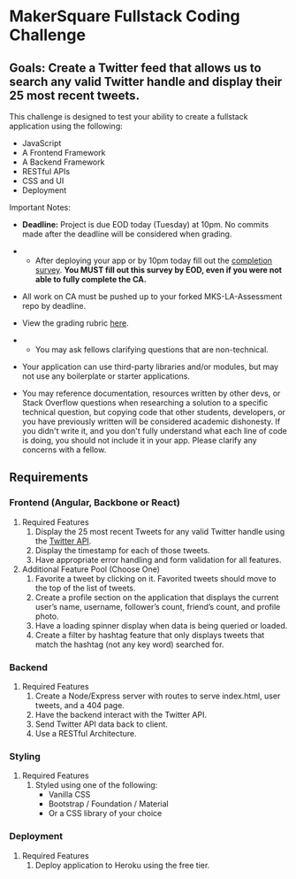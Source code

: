 # MakerSquare Fullstack Coding Challenge 

## Goals: Create a Twitter feed that allows us to search any valid Twitter handle and display their 25 most recent tweets.

This challenge is designed to test your ability to create a fullstack application using the following:

* JavaScript
* A Frontend Framework 
* A Backend Framework 
* RESTful APIs
* CSS and UI 
* Deployment

Important Notes:
* **Deadline:** Project is due EOD today (Tuesday) at 10pm. No commits made after the deadline will be considered when grading. 
* * After deploying your app or by 10pm today fill out the [completion survey](http://goo.gl/forms/BuKQ0nIdy57iVLPH2). **You MUST fill out this survey by EOD, even if you were not able to fully complete the CA.**
* All work on CA must be pushed up to your forked MKS-LA-Assessment repo by deadline. 
* View the grading rubric [here](https://docs.google.com/a/makersquare.com/document/d/1vHPv0QCBJQLts_w7CSMB9FCh946qKadFjVyA1p0jdOs/edit?usp=sharing). 
* * You may ask fellows clarifying questions that are non-technical.


* Your application can use third-party libraries and/or modules, but may not use any boilerplate or starter applications. 
* You may reference documentation, resources written by other devs, or Stack Overflow questions when researching a solution to a specific technical question, but copying code that other students, developers, or you have previously written will be considered academic dishonesty. If you didn't write it, and you don't fully understand what each line of code is doing, you should not include it in your app. Please clarify any concerns with a fellow. 


## Requirements 

### Frontend (Angular, Backbone or React)
   1. Required Features
      1. Display the 25 most recent Tweets for any valid Twitter handle using the [Twitter API](https://dev.twitter.com/docs/api).
      2. Display the timestamp for each of those tweets.
      3. Have appropriate error handling and form validation for all features.
   2. Additional Feature Pool (Choose One)
      1. Favorite a tweet by clicking on it. Favorited tweets should move to the top of the list of tweets. 
      2. Create a profile section on the application that displays the current user’s name, username, follower’s count, friend’s count, and profile photo.
      3. Have a loading spinner display when data is being queried or loaded.
      4. Create a filter by hashtag feature that only displays tweets that match the hashtag (not any key word) searched for.
      
### Backend 
   1. Required Features
      1. Create a Node/Express server with routes to serve index.html, user tweets, and a 404 page. 
      2. Have the backend interact with the Twitter API. 
      3. Send Twitter API data back to client. 
      3. Use a RESTful Architecture. 
         
### Styling 
   1. Required Features
      1. Styled using one of the following:
         * Vanilla CSS 
         * Bootstrap / Foundation / Material 
         * Or a CSS library of your choice 
   
### Deployment 
   1. Required Features
      1. Deploy application to Heroku using the free tier.

   
